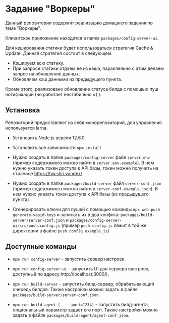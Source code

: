# Задание "Воркеры"
 
Данный репозитории содержит реализацию домашнего задания по теме "Воркеры".

Клиентское приложение находится в папке `packages/config-server-ui`.

Для кеширования статики будет использоваться стратегия Cache & Update.
Данная стратегия состоит в следующем:
- Кэшируем всю статику.
- При запросе статики отдаем ее из кэша, параллельно с этим делаем запрос на обновление данных.
- Обновляем кэш данными из предыдущего пункта.

Кроме этого, реализовано обновление статуса билда с помощью пуш нотификаций (но работает нестабильно =( ).


## Установка

Репозиторий предоставляет из себя монорепозиторий, для управления используется lerna.

- Установить Node.js версии 12.6.0

- Установить все зависимости `npm install`

- Нужно создать в папке `packages/config-server` файл `server.env` (пример содержимого можно найти в `server.env.example`). 
  В нем нужно указать токен доступа к API базы, токен можно получить на странице https://hw.shri.yandex/
  
- Нужно создать в папке `packages/build-server` файл `server-conf.json` (пример содержимого можно найти в `server-conf.example.json`). 
  В нем нужно указать токен доступа к API базы (из предыдущего пункта)
  
- Сгенерировать ключи для пушей с помощью команды `npx web-push generate-vapid-keys` 
и записать их в два конфига: `packages/build-server/server-conf.json` и `packages/config-server-ui/src/push.config.js` 
(пример `push.config.js` лежит в той же директории в файле `push.config.example.js`)

## Доступные команды

- `npm run config-server` - запустить сервер настроек.

- `npm run config-server-ui` - запустить UI для сервера настроек, доступный по адресу http://localhost:3000/).

- `npm run build-server` - запустить билд-сервер, обрабатывающий очередь билдов. 
  Также настройки можно задать в файле `packages/build-server/server-conf.json`.
  
- `npm run build-agent [-- --port=1234]` - запустить билд-агента, опциональный параметр задает его порт.
  Также настройки можно задать в файле `packages/build-agent/agent-conf.json`.
